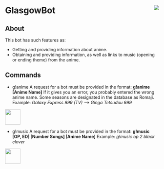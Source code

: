 # GlasgowBot <img src="https://azurlane.koumakan.jp/w/images/thumb/d/d1/Glasgow.png/499px-Glasgow.png" align="right">

## About
This bot has such features as:
- Getting and providing information about anime.
- Obtaining and providing information, as well as links to music (opening or ending theme) from the anime.

## Commands
- g!anime
A request for a bot must be provided in the format: **g!anime [Anime Name]**
If it gives you an error, you probably entered the wrong anime name. Some seasons are designated in the database as Romaji.
Example: *Galaxy Express 999 (TV) --> Ginga Tetsudou 999*
<img src="https://imgur.com/9ce5mXS.png" style="width:50px;">

- g!music
A request for a bot must be provided in the format: **g!music [OP, ED] [Number Songs] [Anime Name]**
Example: *g!music op 2 black clover*
<img src="https://i.imgur.com/gT8YPsE.png" style="width:50px;">
